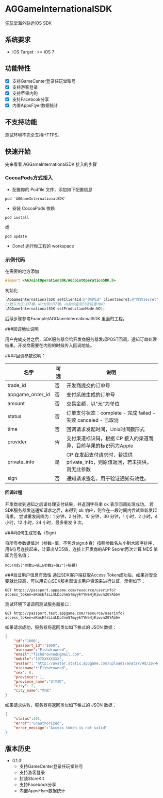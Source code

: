 # AGGameInternationalSDK
[任玩堂](http://appgame.com)海外联运iOS SDK
## 系统要求

- iOS Target : >= iOS 7

## 功能特性

- [x] 支持GameCenter登录任玩堂账号
- [x] 支持游客登录
- [x] 支持苹果内购
- [x] 支持Facebook分享
- [x] 内置AppsFlyer数据统计

## 不支持功能

测试环境不完全支持HTTPS。

## 快速开始

先来看看 AGGameInternationalSDK 接入的步骤

### CocoaPods方式接入

- 配置你的 Podfile 文件，添加如下配置信息

```shell
pod 'AGGameInternationalSDK'
```

- 安装 CocoaPods 依赖

```shell
pod install
```

或

```shell
pod update
```

- Done! 运行你工程的 workspace


### 示例代码

在需要的地方添加

```Objective-C
#import <AGJointOperationSDK/AGJointOperationSDK.h>
```
初始化

```Objective-C
[AGGameInternationalSDK setClientId:@"你的id" clientSecret:@"你的secret" appleAppID:@"你的应用的Apple Id"];
//默认为正式环境，NO为测试环境，内购沙盒测试请设置为NO
[AGGameInternationalSDK setProductionMode:NO];
```

后续步骤参考Example/AGGameInternationalSDK 里面的工程。

###回调地址说明

用户完成支付之后，SDK服务器会给开发商服务器发起POST回调，通知订单处理结果。开发商需要在内购的时候传入回调地址。

####回调参数说明：

名字 | 可选 | 说明
------- | ------- | ------
trade_id | 否 | 开发商提交的订单号
appgame_order_id | 否 | 支付系统生成的订单号
amount | 否 | 交易金额，以"元"为单位
status | 否 | 订单支付状态：complete - 完成 failed - 失败 canceled - 已取消
time | 否 | 回调请求发起时间，Unix时间戳形式
provider | 否 | 支付渠道标识码，根据 CP 接入的渠道而异，目前苹果的标识码为Apple
private_info | 是 | CP 在发起支付请求时，若提供 private_info，则原值返回，若未提供，则无此参数
sign | 否 | 通知请求签名，用于验证通知有效性。

#### 回调过程

开发商收到通知之后请处理支付结果，并返回字符串 ok 表示回调处理成功。
若SDK服务器发送通知请求之后，未得到 ok 响应，则会在一段时间内尝试重新发起请求。
尝试重发间隔为：1 分钟，2 分钟，10 分钟，30 分钟，1 小时，2 小时，4 小时，12 小时，24 小时，最多重发 9 次。



####如何生成签名（Sign）

将所有参数键值对（参数=值，不包含sign本身）按照参数名从小到大顺序排序，用&符号连接起来，计算出MD5值，连接上开发商的APP Secret再次计算 MD5 值即为签名值：

```
md5(md5("参数1=值1&参数2=值2")+秘钥)
```
###验证用户信息有效性
通过SDK客户端获取Access Token成功后，如果对安全要就比较高，可以用它向SDK服务器请求用户资源来进行认证，示例如下：

```
GET https://passport.appgame.com/resource/userinfo?access_token=aKmsEfsLLmLDpJneSTmyykYYNe4jKiwvn20YAb6v
```

测试环境下请调用测试服务器接口：

```
GET http://passport.test.appgame.com/resource/userinfo?access_token=aKmsEfsLLmLDpJneSTmyykYYNe4jKiwvn20YAb6v
```
如果请求成功，服务器将返回类似如下格式的 JSON 数据：

```JSON
{
    "id":"1000",
    "passport_id":"1000",
    "username":"Fishdrowned",
    "email":"fishdrowned@gmail.com",
    "mobile":"137XXXXXXXX",
    "avatar": "http://avatar.static.appgame.com/uploads/avatar/4d/Z9/4cCx.png",
    "nickname":"Fishdrowned",
    "sex": 0, 
    "province": 1, 
    "province_name":"北京市",
    "city": 2,
    "city_name":"市区"
}
```
如果请求失败，服务器将返回类似如下格式的 JSON 数据：

```JSON
{
    "status":401,
    "error":"unauthorized",
    "error_message":"Access token is not valid"
}
```
## 版本历史
- 0.1.0
	- 支持GameCenter登录任玩堂账号
	- 支持游客登录
	- 封装StoreKit
	- 支持Facebook分享
	- 内置AppsFlyer数据统计






